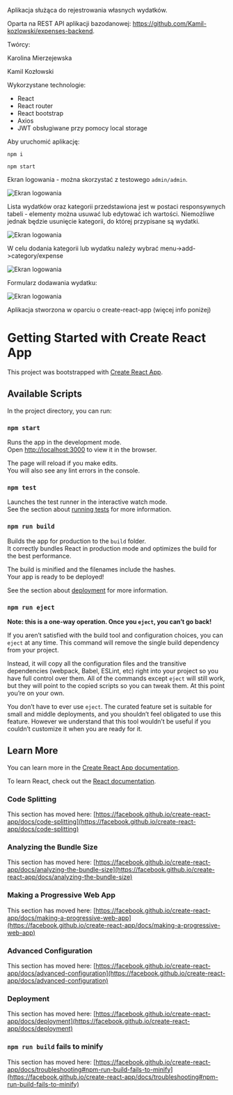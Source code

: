 Aplikacja służąca do rejestrowania własnych wydatków.

Oparta na REST API aplikacji bazodanowej: https://github.com/Kamil-kozlowski/expenses-backend.

Twórcy:

Karolina Mierzejewska

Kamil Kozłowski


Wykorzystane technologie:
- React
- React router
- React bootstrap
- Axios
- JWT obsługiwane przy pomocy local storage

Aby uruchomić aplikację:

`npm i`

`npm start`

Ekran logowania - można skorzystać z testowego `admin/admin`.

![Ekran logowania](https://github.com/Kamil-kozlowski/expenses-frontend/blob/master/public/1.png)

Lista wydatków oraz kategorii przedstawiona jest w postaci responsywnych tabeli - elementy można usuwać lub edytować ich wartości. 
Niemożliwe jednak będzie usunięcie kategorii, do której przypisane są wydatki.

![Ekran logowania](https://github.com/Kamil-kozlowski/expenses-frontend/blob/master/public/2.png)

W celu dodania kategorii lub wydatku należy wybrać menu->add->category/expense

![Ekran logowania](https://github.com/Kamil-kozlowski/expenses-frontend/blob/master/public/3.png)

Formularz dodawania wydatku:

![Ekran logowania](https://github.com/Kamil-kozlowski/expenses-frontend/blob/master/public/4.png)


Aplikacja stworzona w oparciu o create-react-app (więcej info poniżej)

# Getting Started with Create React App

This project was bootstrapped with [Create React App](https://github.com/facebook/create-react-app).

## Available Scripts

In the project directory, you can run:

### `npm start`

Runs the app in the development mode.\
Open [http://localhost:3000](http://localhost:3000) to view it in the browser.

The page will reload if you make edits.\
You will also see any lint errors in the console.

### `npm test`

Launches the test runner in the interactive watch mode.\
See the section about [running tests](https://facebook.github.io/create-react-app/docs/running-tests) for more information.

### `npm run build`

Builds the app for production to the `build` folder.\
It correctly bundles React in production mode and optimizes the build for the best performance.

The build is minified and the filenames include the hashes.\
Your app is ready to be deployed!

See the section about [deployment](https://facebook.github.io/create-react-app/docs/deployment) for more information.

### `npm run eject`

**Note: this is a one-way operation. Once you `eject`, you can’t go back!**

If you aren’t satisfied with the build tool and configuration choices, you can `eject` at any time. This command will remove the single build dependency from your project.

Instead, it will copy all the configuration files and the transitive dependencies (webpack, Babel, ESLint, etc) right into your project so you have full control over them. All of the commands except `eject` will still work, but they will point to the copied scripts so you can tweak them. At this point you’re on your own.

You don’t have to ever use `eject`. The curated feature set is suitable for small and middle deployments, and you shouldn’t feel obligated to use this feature. However we understand that this tool wouldn’t be useful if you couldn’t customize it when you are ready for it.

## Learn More

You can learn more in the [Create React App documentation](https://facebook.github.io/create-react-app/docs/getting-started).

To learn React, check out the [React documentation](https://reactjs.org/).

### Code Splitting

This section has moved here: [https://facebook.github.io/create-react-app/docs/code-splitting](https://facebook.github.io/create-react-app/docs/code-splitting)

### Analyzing the Bundle Size

This section has moved here: [https://facebook.github.io/create-react-app/docs/analyzing-the-bundle-size](https://facebook.github.io/create-react-app/docs/analyzing-the-bundle-size)

### Making a Progressive Web App

This section has moved here: [https://facebook.github.io/create-react-app/docs/making-a-progressive-web-app](https://facebook.github.io/create-react-app/docs/making-a-progressive-web-app)

### Advanced Configuration

This section has moved here: [https://facebook.github.io/create-react-app/docs/advanced-configuration](https://facebook.github.io/create-react-app/docs/advanced-configuration)

### Deployment

This section has moved here: [https://facebook.github.io/create-react-app/docs/deployment](https://facebook.github.io/create-react-app/docs/deployment)

### `npm run build` fails to minify

This section has moved here: [https://facebook.github.io/create-react-app/docs/troubleshooting#npm-run-build-fails-to-minify](https://facebook.github.io/create-react-app/docs/troubleshooting#npm-run-build-fails-to-minify)

